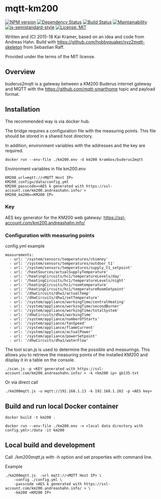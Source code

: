 # mqtt-km200

[![NPM version](https://badge.fury.io/js/buderus2mqtt.svg)](http://badge.fury.io/js/buderus2mqtt)
[![Dependency Status](https://img.shields.io/gemnasium/krambox/buderus2mqtt.svg?maxAge=2592000)](https://gemnasium.com/github.com/krambox/buderus2mqtt)
[![Build Status](https://travis-ci.org/krambox/buderus2mqtt.svg?branch=master)](https://travis-ci.org/krambox/buderus2mqtt)
[![Maintainability](https://api.codeclimate.com/v1/badges/323bbf948a25557a2406/maintainability)](https://codeclimate.com/github/krambox/buderus2mqtt/maintainability)
[![js-semistandard-style](https://img.shields.io/badge/code%20style-semistandard-brightgreen.svg?style=flat-square)](https://github.com/Flet/semistandard)
[![License: MIT](https://img.shields.io/badge/License-MIT-yellow.svg)](https://opensource.org/licenses/MIT)

Written and (C) 2015-18 Kai Kramer, based on an idea and code from Andreas Hahn.
Build with https://github.com/hobbyquaker/xyz2mqtt-skeleton from Sebastian Raff.

Provided under the terms of the MIT license.

## Overview

buderus2mqtt is a gateway between a KM200 Buderus internet gateway and MQTT
with the  https://github.com/mqtt-smarthome topic and payload format.

## Installation

The recommended way is via docker hub.

The bridge requires a configuration file with the measuring points. This file should be stored in a shared host directory.

In addition, environment variables with the addresses and the key are required.  

    docker run --env-file ./km200.env -d km200 krambox/buderus2mqtt

Environment variables in file km200.env

```
KM200_url=mqtt://<MQTT Host IP>
KM200_config=/data/config.yml
KM200_passcode=<AES k generated with https://ssl-account.com/km200.andreashahn.info/ >
KM200_km200=<KM200 IP>
```

### Key

AES key generator for the KM200 web gateway:  https://ssl-account.com/km200.andreashahn.info/

### Configuration with measuring points

config.yml example

```
measurements:
  - url: '/system/sensors/temperatures/chimney'
  - url: '/system/sensors/temperatures/outdoor_t1'
  - url: '/system/sensors/temperatures/supply_t1_setpoint'
  - url: '/heatSources/actualSupplyTemperature'
  - url: '/heatingCircuits/hc1/temperatureLevels/day'
  - url: '/heatingCircuits/hc1/temperatureLevels/night'
  - url: '/heatingCircuits/hc1/roomtemperature'
  - url: '/heatingCircuits/hc1/temperatureRoomSetpoint'
  - url: '/dhwCircuits/dhw1/actualTemp'
  - url: '/dhwCircuits/dhw1/setTemperature'
  - url: '/system/appliance/workingTime/centralHeating'
  - url: '/system/appliance/workingTime/secondBurner'
  - url: '/system/appliance/workingTime/totalSystem'
  - url: '/dhwCircuits/dhw1/workingTime'
  - url: '/system/appliance/numberOfStarts'
  - url: '/system/appliance/fanSpeed'
  - url: '/system/appliance/flameCurrent'
  - url: '/system/appliance/actualPower'
  - url: '/system/appliance/powerSetpoint'
  - url: '/dhwCircuits/dhw1/waterFlow'
```

The  tool scan.js is used to determine the possible and measurings. This
allows you to retrieve the measuring points of the installed KM200 and display
it in a table on the console. 

```
./scan.js -p <KEY generated with https://ssl-account.com/km200.andreashahn.info/ > -k <km200 ip> gb135.txt
```


Or via direct call

    ./km200mqtt.js -u mqtt://192.168.1.13 -k 192.168.1.162 -p <AES key>


## Build and run local Docker container

    docker build -t km200 .

    docker run --env-file ./km200.env -v <local data directory with config.yml>:/data -it km200

## Local build and development

Call ./km200mqtt.js with -h option and set properties with command line. 

Example

    ./km200mqtt.js  -url mqtt://<MQTT Host IP> \
        -config ./config.yml \
        -passcode <AES k generated with https://ssl-account.com/km200.andreashahn.info/ > \
        -km200 <KM200 IP>
